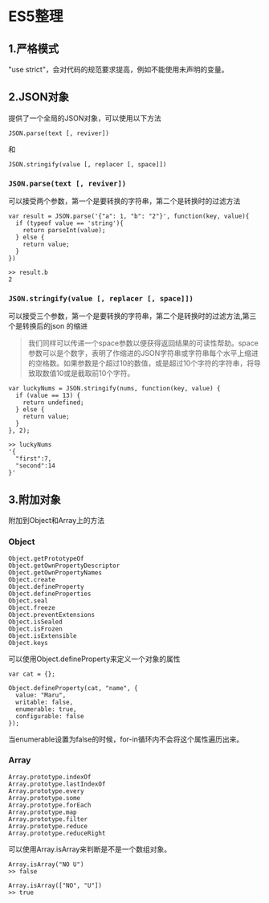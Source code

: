 # ES5整理

## 1.严格模式
"use strict"，会对代码的规范要求提高，例如不能使用未声明的变量。

## 2.JSON对象
提供了一个全局的JSON对象，可以使用以下方法
```
JSON.parse(text [, reviver])
```
和
```
JSON.stringify(value [, replacer [, space]])
```
### `JSON.parse(text [, reviver])`
可以接受两个参数，第一个是要转换的字符串，第二个是转换时的过滤方法
```
var result = JSON.parse('{"a": 1, "b": "2"}', function(key, value){
  if (typeof value == 'string'){
    return parseInt(value);
  } else {
    return value;
  }
})

>> result.b
2
```

### `JSON.stringify(value [, replacer [, space]])`
可以接受三个参数，第一个是要转换的字符串，第二个是转换时的过滤方法,第三个是转换后的json
的缩进
>我们同样可以传递一个space参数以便获得返回结果的可读性帮助。space参数可以是个数字，表明了作缩进的JSON字符串或字符串每个水平上缩进的空格数。如果参数是个超过10的数值，或是超过10个字符的字符串，将导致取数值10或是截取前10个字符。

```
var luckyNums = JSON.stringify(nums, function(key, value) {
  if (value == 13) {
    return undefined;
  } else {
    return value;
  }
}, 2);

>> luckyNums
'{
  "first":7,
  "second":14
}'
```

## 3.附加对象
附加到Object和Array上的方法
### Object
```
Object.getPrototypeOf
Object.getOwnPropertyDescriptor
Object.getOwnPropertyNames
Object.create
Object.defineProperty
Object.defineProperties
Object.seal
Object.freeze
Object.preventExtensions
Object.isSealed
Object.isFrozen
Object.isExtensible
Object.keys
```

可以使用Object.defineProperty来定义一个对象的属性
```
var cat = {};

Object.defineProperty(cat, "name", {
  value: "Maru",
  writable: false,
  enumerable: true,
  configurable: false
});
```
当enumerable设置为false的时候，for-in循环内不会将这个属性遍历出来。

### Array

```
Array.prototype.indexOf
Array.prototype.lastIndexOf
Array.prototype.every
Array.prototype.some
Array.prototype.forEach
Array.prototype.map
Array.prototype.filter
Array.prototype.reduce
Array.prototype.reduceRight
```

可以使用Array.isArray来判断是不是一个数组对象。

```
Array.isArray("NO U")
>> false

Array.isArray(["NO", "U"])
>> true
```
